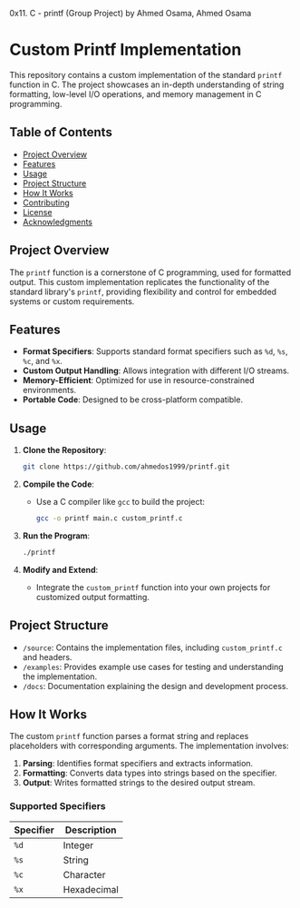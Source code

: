 0x11. C - printf (Group Project) by Ahmed Osama, Ahmed Osama

# Custom Printf Implementation

This repository contains a custom implementation of the standard `printf` function in C. The project showcases an in-depth understanding of string formatting, low-level I/O operations, and memory management in C programming.

## Table of Contents

- [Project Overview](#project-overview)
- [Features](#features)
- [Usage](#usage)
- [Project Structure](#project-structure)
- [How It Works](#how-it-works)
- [Contributing](#contributing)
- [License](#license)
- [Acknowledgments](#acknowledgments)

## Project Overview

The `printf` function is a cornerstone of C programming, used for formatted output. This custom implementation replicates the functionality of the standard library's `printf`, providing flexibility and control for embedded systems or custom requirements.

## Features

- **Format Specifiers**: Supports standard format specifiers such as `%d`, `%s`, `%c`, and `%x`.
- **Custom Output Handling**: Allows integration with different I/O streams.
- **Memory-Efficient**: Optimized for use in resource-constrained environments.
- **Portable Code**: Designed to be cross-platform compatible.

## Usage

1. **Clone the Repository**:
   ```bash
   git clone https://github.com/ahmedos1999/printf.git
   ```

2. **Compile the Code**:
   - Use a C compiler like `gcc` to build the project:
     ```bash
     gcc -o printf main.c custom_printf.c
     ```

3. **Run the Program**:
   ```bash
   ./printf
   ```

4. **Modify and Extend**:
   - Integrate the `custom_printf` function into your own projects for customized output formatting.

## Project Structure

- `/source`: Contains the implementation files, including `custom_printf.c` and headers.
- `/examples`: Provides example use cases for testing and understanding the implementation.
- `/docs`: Documentation explaining the design and development process.

## How It Works

The custom `printf` function parses a format string and replaces placeholders with corresponding arguments. The implementation involves:

1. **Parsing**: Identifies format specifiers and extracts information.
2. **Formatting**: Converts data types into strings based on the specifier.
3. **Output**: Writes formatted strings to the desired output stream.

### Supported Specifiers

| Specifier | Description |
|-----------|-------------|
| `%d`      | Integer     |
| `%s`      | String      |
| `%c`      | Character   |
| `%x`      | Hexadecimal |
